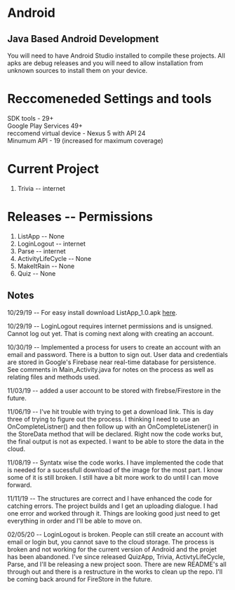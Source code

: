 # Android 

## Java Based Android Development

You will need to have Android Studio installed to compile these projects. All apks are debug releases and you will need to allow installation from unknown sources to install them on your device.

# Reccomeneded Settings and tools

SDK tools - 29+<br/>
Google Play Services 49+<br/>
reccomend virtual device - Nexus 5 with API 24<br/>
Minumum API - 19 (increased for maximum coverage)<br/>

# Current Project
1. Trivia -- internet

# Releases -- Permissions

1. ListApp -- None
2. LoginLogout -- internet
3. Parse -- internet
4. ActivityLifeCycle -- None
5. MakeItRain -- None
6. Quiz -- None

## Notes

10/29/19 -- For easy install download ListApp_1.0.apk [here](www.website.com).

10/29/19 -- LoginLogout requires internet permissions and is unsigned. Cannot log out yet. That is coming next along with creating an account.

10/30/19 -- Implemented a process for users to create an account with an email and password. There is a button to sign out. User data and credentials are stored in Google's Firebase near real-time database for persistence. See comments in Main_Activity.java for notes on the process as well as relating files and methods used.

11/03/19 -- added a user account to be stored with firebse/Firestore in the future.

11/06/19 -- I've hit trouble with trying to get a download link. This is day three of trying to figure out the process. I thinking I need to use an OnCompleteListner() and then follow up with an OnCompleteListener() in the StoreData method that will be declared. Right now the code works but, the final output is not as expected. I want to be able to store the data in the cloud.

11/08/19 -- Syntatx wise the code works. I have implemented the code that is needed for a sucessfull download of the image for the most part. I know some of it is still broken. I still have a bit more work to do until I can move forward.

11/11/19 -- The structures are correct and I have enhanced the code for catching errors. The project builds and I get an uploading  dialogue. I had one error and worked through it. Things are looking good just need to get everything in order and I'll be able to move on.

02/05/20 -- LoginLogout is broken. People can still create an account with email or login but, you cannot save to the cloud storage. The 
process is broken and not working for the current version of Android and the projet has been abandoned. I've since released QuizApp, Trivia,
ActivtyLifeCycle, Parse, and I'll be releasing a new project soon. There are new README's all through out and there is a restructure in 
the works to clean up the repo. I'll be coming back around for FireStore in the future.
